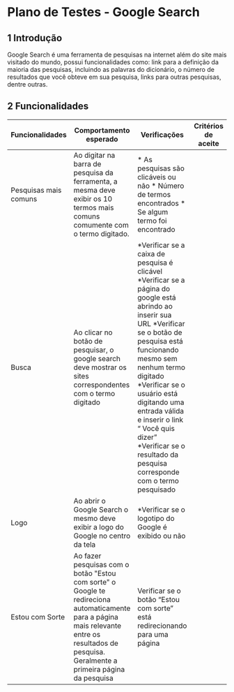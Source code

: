 # Plano de Testes - Google Search


## 1 Introdução
Google Search é uma ferramenta de pesquisas na internet além do site mais visitado do mundo, possui funcionalidades como: link para a definição da maioria das pesquisas, incluindo as palavras do dicionário, o número de resultados que você obteve em sua pesquisa, links para outras pesquisas, dentre outras.

## 2 Funcionalidades

|Funcionalidades| Comportamento esperado | Verificações |Critérios de aceite|
|---------------|------------------------|--------------|-------------------|
|Pesquisas mais comuns|Ao digitar na barra de pesquisa da ferramenta, a mesma deve exibir os 10 termos mais comuns comumente com o termo digitado.|* As pesquisas são clicáveis ou não * Número de termos encontrados * Se algum termo foi encontrado|
|Busca| Ao clicar no botão de pesquisar, o google search deve mostrar os sites correspondentes com o termo digitado| *Verificar se a caixa de pesquisa é clicável *Verificar se a página do google está abrindo ao inserir sua URL *Verificar se o botão de pesquisa está funcionando mesmo sem nenhum termo digitado *Verificar se o usuário está digitando uma entrada válida e inserir o link “ Você quis dizer” *Verificar se o resultado da pesquisa corresponde com o termo pesquisado|
|Logo|Ao abrir o Google Search o mesmo deve exibir a logo do Google no centro da tela|*Verificar se o logotipo do Google é exibido ou não|
|Estou com Sorte|Ao fazer pesquisas com o botão "Estou com sorte" o Google te redireciona automaticamente para a página mais relevante entre os resultados de pesquisa. Geralmente a primeira página da pesquisa|Verificar se o botão “Estou com sorte” está redirecionando para uma página|














 





